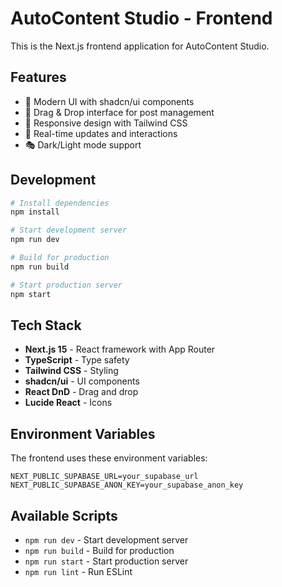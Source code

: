 # AutoContent Studio - Frontend

This is the Next.js frontend application for AutoContent Studio.

## Features

- 🎨 Modern UI with shadcn/ui components
- 🎯 Drag & Drop interface for post management
- 📱 Responsive design with Tailwind CSS
- 🔄 Real-time updates and interactions
- 🎭 Dark/Light mode support

## Development

```bash
# Install dependencies
npm install

# Start development server
npm run dev

# Build for production
npm run build

# Start production server
npm start
```

## Tech Stack

- **Next.js 15** - React framework with App Router
- **TypeScript** - Type safety
- **Tailwind CSS** - Styling
- **shadcn/ui** - UI components
- **React DnD** - Drag and drop
- **Lucide React** - Icons

## Environment Variables

The frontend uses these environment variables:

```env
NEXT_PUBLIC_SUPABASE_URL=your_supabase_url
NEXT_PUBLIC_SUPABASE_ANON_KEY=your_supabase_anon_key
```

## Available Scripts

- `npm run dev` - Start development server
- `npm run build` - Build for production
- `npm run start` - Start production server
- `npm run lint` - Run ESLint
